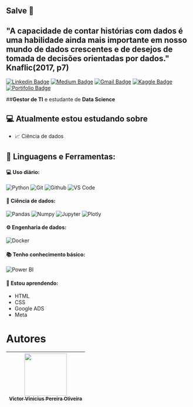 ## Salve 👋
## "A capacidade de contar histórias com dados é uma habilidade ainda mais importante em nosso mundo de dados crescentes e de desejos de tomada de decisões orientadas por dados." Knaflic(2017, p7)
[![Linkedin Badge](https://img.shields.io/badge/-LinkedIn-blue?style=flat-square&logo=Linkedin&logoColor=white&link=https://www.linkedin.com/in/vktorvini//)](https://www.linkedin.com/in/vktorvini/)
[![Medium Badge](https://img.shields.io/badge/-Medium-black?style=flat-square&logo=Medium&logoColor=white&link=https://medium.com/@vktorvini)](https://medium.com/@vktorvini)
[![Gmail Badge](https://img.shields.io/badge/-Gmail-red?style=flat-square&logo=Gmail&logoColor=white&link=vktorvini@gmail.com)](vktorvini@gmail.com)
[![Kaggle Badge](https://img.shields.io/badge/-kaggle-blue?style=flat-square&logo=kaggle&logoColor=white&link=https://www.kaggle.com/)](https://www.kaggle.com/)
[![Portifolio Badge](https://img.shields.io/badge/-Portfolio-green?style=flat-square&logo=Portfolio&logoColor=white&link=https://vktorvini.glitch.me/)](https://vktorvini.glitch.me/)

##**Gestor de TI** e estudante de **Data Science**

## :computer: Atualmente estou estudando sobre
- :chart_with_upwards_trend:  Ciência de dados

## 🚀 **Linguagens e Ferramentas:**
 #### 💻 Uso diário:
 ![Python](https://img.shields.io/badge/-Python-black?style=flat-square&logo=Python)
 ![Git](https://img.shields.io/badge/-Git-black?style=flat-square&logo=Git)
 ![Github](https://img.shields.io/badge/-Github-black?style=flat-square&logo=Github)
 ![VS Code](https://img.shields.io/badge/-VS%20Code-black?style=flat-square&logo=visual-studio-code)
 
 #### 🎲 Ciência de dados:
 ![Pandas](https://img.shields.io/badge/-Pandas-black?style=flat-square&logo=Pandas)
 ![Numpy](https://img.shields.io/badge/-Numpy-black?style=flat-square&logo=Numpy)
 ![Jupyter](https://img.shields.io/badge/-Jupyter-black?style=flat-square&logo=Jupyter)
 ![Plotly](https://img.shields.io/badge/-Plotly-black?style=flat-square&logo=Plotly)

 #### ⚙️ Engenharia de dados:
 ![Docker](https://img.shields.io/badge/-Docker-black?style=flat-square&logo=Docker)
 
 #### 📚 Tenho conhecimento básico:
 
 ![Power BI](https://img.shields.io/badge/-Power%20BI-black?style=plastic&logo=Power-BI)
  
 #### 🌱 Estou aprendendo:
- HTML
- CSS
- Google ADS
- Meta


# Autores
| [<img loading="lazy" src="https://avatars.githubusercontent.com/u/132679374?v=4" width=115><br><sub>Victor Vinicius Pereira Oliveira</sub>](https://github.com/vktorvini) |  
| :---: | 
